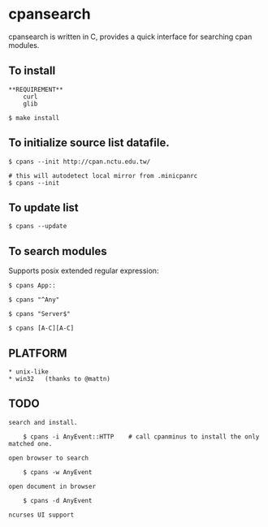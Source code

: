 
cpansearch
==========

cpansearch is written in C, provides a quick interface for searching cpan
modules.

## To install

    **REQUIREMENT**
        curl
        glib

    $ make install

## To initialize source list datafile.

    $ cpans --init http://cpan.nctu.edu.tw/

    # this will autodetect local mirror from .minicpanrc
    $ cpans --init

## To update list

    $ cpans --update

## To search modules

Supports posix extended regular expression:

    $ cpans App::

    $ cpans "^Any"

    $ cpans "Server$"

    $ cpans [A-C][A-C]


## PLATFORM

    * unix-like
    * win32   (thanks to @mattn)

## TODO

    search and install.

        $ cpans -i AnyEvent::HTTP    # call cpanminus to install the only matched one.

    open browser to search

        $ cpans -w AnyEvent

    open document in browser

        $ cpans -d AnyEvent

    ncurses UI support

